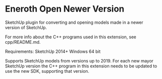 # Eneroth Open Newer Version

SketchUp plugin for converting and opening models made in a newer version of
SketchUp.

For more info about the C++ programs used in this extension, see cpp/README.md.

Requirements:
SketchUp 2014+
Windows 64 bit

Supports SketchUp models from versions up to 2019. For each new mayor SketchUp
version the C++ program in this extension needs to be updated to use the new
SDK, supporting that version.
